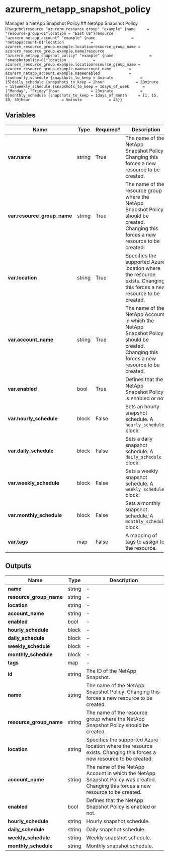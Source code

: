 # azurerm_netapp_snapshot_policy

Manages a NetApp Snapshot Policy.## NetApp Snapshot Policy Usage```hclresource "azurerm_resource_group" "example" {name     = "resource-group-01"location = "East US"}resource "azurerm_netapp_account" "example" {name                = "netappaccount-01"location            = azurerm_resource_group.example.locationresource_group_name = azurerm_resource_group.example.name}resource "azurerm_netapp_snapshot_policy" "example" {name                = "snapshotpolicy-01"location            = azurerm_resource_group.example.locationresource_group_name = azurerm_resource_group.example.nameaccount_name        = azurerm_netapp_account.example.nameenabled             = truehourly_schedule {snapshots_to_keep = 4minute            = 15}daily_schedule {snapshots_to_keep = 2hour              = 20minute            = 15}weekly_schedule {snapshots_to_keep = 1days_of_week      = ["Monday", "Friday"]hour              = 23minute            = 0}monthly_schedule {snapshots_to_keep = 1days_of_month     = [1, 15, 20, 30]hour              = 5minute            = 45}}```

## Variables

| Name | Type | Required? |  Description |
| ---- | ---- | --------- |  ----------- |
| **var.name** | string | True | The name of the NetApp Snapshot Policy. Changing this forces a new resource to be created. | 
| **var.resource_group_name** | string | True | The name of the resource group where the NetApp Snapshot Policy should be created. Changing this forces a new resource to be created. | 
| **var.location** | string | True | Specifies the supported Azure location where the resource exists. Changing this forces a new resource to be created. | 
| **var.account_name** | string | True | The name of the NetApp Account in which the NetApp Snapshot Policy should be created. Changing this forces a new resource to be created. | 
| **var.enabled** | bool | True | Defines that the NetApp Snapshot Policy is enabled or not. | 
| **var.hourly_schedule** | block | False | Sets an hourly snapshot schedule. A `hourly_schedule` block. | 
| **var.daily_schedule** | block | False | Sets a daily snapshot schedule. A `daily_schedule` block. | 
| **var.weekly_schedule** | block | False | Sets a weekly snapshot schedule. A `weekly_schedule` block. | 
| **var.monthly_schedule** | block | False | Sets a monthly snapshot schedule. A `monthly_schedule` block. | 
| **var.tags** | map | False | A mapping of tags to assign to the resource. | 



## Outputs

| Name | Type | Description |
| ---- | ---- | --------- | 
| **name** | string  | - | 
| **resource_group_name** | string  | - | 
| **location** | string  | - | 
| **account_name** | string  | - | 
| **enabled** | bool  | - | 
| **hourly_schedule** | block  | - | 
| **daily_schedule** | block  | - | 
| **weekly_schedule** | block  | - | 
| **monthly_schedule** | block  | - | 
| **tags** | map  | - | 
| **id** | string  | The ID of the NetApp Snapshot. | 
| **name** | string  | The name of the NetApp Snapshot Policy. Changing this forces a new resource to be created. | 
| **resource_group_name** | string  | The name of the resource group where the NetApp Snapshot Policy should be created. | 
| **location** | string  | Specifies the supported Azure location where the resource exists. Changing this forces a new resource to be created. | 
| **account_name** | string  | The name of the NetApp Account in which the NetApp Snapshot Policy was created. Changing this forces a new resource to be created. | 
| **enabled** | bool  | Defines that the NetApp Snapshot Policy is enabled or not. | 
| **hourly_schedule** | string  | Hourly snapshot schedule. | 
| **daily_schedule** | string  | Daily snapshot schedule. | 
| **weekly_schedule** | string  | Weekly snapshot schedule. | 
| **monthly_schedule** | string  | Monthly snapshot schedule. | 